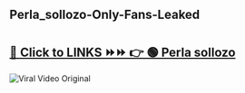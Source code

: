 
 ## Perla_sollozo-Only-Fans-Leaked

# <h2><a href="https://clipsfans.com/Perla_sollozo&ref=git">🔗 Click to LINKS ⏩⏩ 👉 🟢 Perla sollozo </a></h2>

<a href="https://clipsfans.com/Perla_sollozo&ref=git" rel="nofollow" data-target="animated-image.originalLink"><img src="https://i.ibb.co.com/xMMVF88/686577567.gif" alt="Viral Video Original" style="max-width: 100%; display: inline-block;" data-target="animated-image.originalImage"></a>
